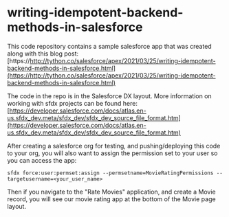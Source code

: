 # writing-idempotent-backend-methods-in-salesforce

This code repository contains a sample salesforce app that was created along with this blog post: [https://http://tython.co/salesforce/apex/2021/03/25/writing-idempotent-backend-methods-in-salesforce.html](https://http://tython.co/salesforce/apex/2021/03/25/writing-idempotent-backend-methods-in-salesforce.html)

The code in the repo is in the Salesforce DX layout. More information on working with sfdx projects can be found here:  
[https://developer.salesforce.com/docs/atlas.en-us.sfdx_dev.meta/sfdx_dev/sfdx_dev_source_file_format.htm](https://developer.salesforce.com/docs/atlas.en-us.sfdx_dev.meta/sfdx_dev/sfdx_dev_source_file_format.htm) 

After creating a salesforce org for testing, and pushing/deploying this code to your org, you will also want to assign the permission set to your user so you can access the app:

```
sfdx force:user:permset:assign --permsetname=MovieRatingPermissions --targetusername=<your_user_name>
```

Then if you navigate to the "Rate Movies" application, and create a Movie record, you will see our movie rating app at the bottom of the Movie page layout. 

